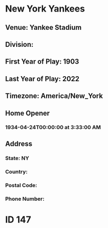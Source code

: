 # New York Yankees
## Venue: Yankee Stadium
## Division: 
## First Year of Play: 1903
## Last Year of Play: 2022
## Timezone: America/New_York
## Home Opener
### 1934-04-24T00:00:00 at 3:33:00 AM
## Address
### 
### State: NY
### Country: 
### Postal Code: 
### Phone Number: 
# ID 147